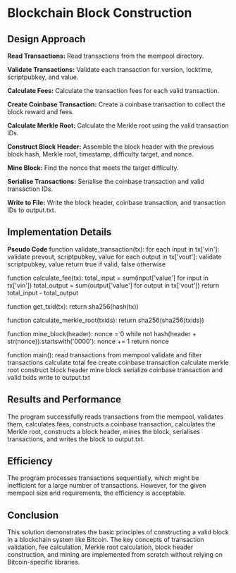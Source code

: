 # Blockchain Block Construction

## Design Approach

**Read Transactions:** Read transactions from the mempool directory.

**Validate Transactions:** Validate each transaction for version, locktime, scriptpubkey, and value.

**Calculate Fees:** Calculate the transaction fees for each valid transaction.

**Create Coinbase Transaction:** Create a coinbase transaction to collect the block reward and fees.

**Calculate Merkle Root:** Calculate the Merkle root using the valid transaction IDs.

**Construct Block Header:** Assemble the block header with the previous block hash, Merkle root, timestamp, difficulty target, and nonce.

**Mine Block:** Find the nonce that meets the target difficulty.

**Serialise Transactions:** Serialise the coinbase transaction and valid transaction IDs.

**Write to File:** Write the block header, coinbase transaction, and transaction IDs to output.txt.


## Implementation Details
**Pseudo Code**
function validate_transaction(tx):
    for each input in tx['vin']:
        validate prevout, scriptpubkey, value
    for each output in tx['vout']:
        validate scriptpubkey, value
    return true if valid, false otherwise

function calculate_fee(tx):
    total_input = sum(input['value'] for input in tx['vin'])
    total_output = sum(output['value'] for output in tx['vout'])
    return total_input - total_output

function get_txid(tx):
    return sha256(hash(tx))

function calculate_merkle_root(txids):
    return sha256(sha256(txids))

function mine_block(header):
    nonce = 0
    while not hash(header + str(nonce)).startswith('0000'):
        nonce += 1
    return nonce

function main():
    read transactions from mempool
    validate and filter transactions
    calculate total fee
    create coinbase transaction
    calculate merkle root
    construct block header
    mine block
    serialize coinbase transaction and valid txids
    write to output.txt


## Results and Performance
The program successfully reads transactions from the mempool, validates them, calculates fees, constructs a coinbase transaction, calculates the Merkle root, constructs a block header, mines the block, serialises transactions, and writes the block to output.txt.

## Efficiency
The program processes transactions sequentially, which might be inefficient for a large number of transactions. However, for the given mempool size and requirements, the efficiency is acceptable.

## Conclusion
This solution demonstrates the basic principles of constructing a valid block in a blockchain system like Bitcoin. The key concepts of transaction validation, fee calculation, Merkle root calculation, block header construction, and mining are implemented from scratch without relying on Bitcoin-specific libraries.

